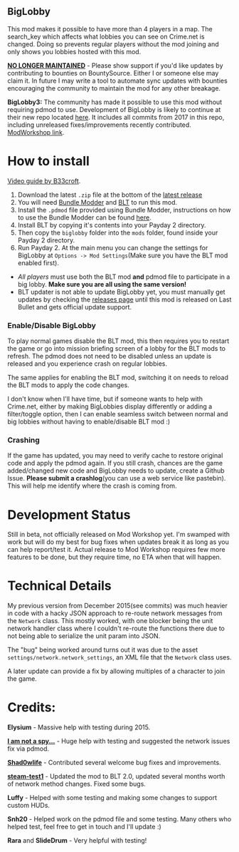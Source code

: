 ## BigLobby
This mod makes it possible to have more than 4 players in a map. The search_key which affects what lobbies you can see on Crime.net is changed. Doing so prevents regular players without the mod joining and only shows you lobbies hosted with this mod.

[**NO LONGER MAINTAINED**](https://github.com/polarathene/biglobby/issues/63) - Please show support if you'd like updates by contributing to bounties on BountySource. Either I or someone else may claim it. In future I may write a tool to automate sync updates with bounties encouraging the community to maintain the mod for any other breakage.

**BigLobby3:** The community has made it possible to use this mod without requiring pdmod to use. Development of BigLobby is likely to continue at their new repo located [here](https://github.com/payday-restoration/BigLobby3). It includes all commits from 2017 in this repo, including unreleased fixes/improvements recently contributed. [ModWorkshop link](https://modworkshop.net/mydownloads.php?action=view_down&did=21582).

# How to install

[Video guide by B33croft](https://www.youtube.com/watch?v=rkxwfFdFXnI).

1. Download the latest `.zip` file at the bottom of the [latest release](https://github.com/polarathene/biglobby/releases/latest)
2. You will need [Bundle Modder](http://downloads.lastbullet.net/197) and [BLT](http://paydaymods.com/download/) to run this mod.
3. Install the `.pdmod` file provided using Bundle Modder, instructions on how to use the Bundle Modder can be found [here](http://steamcommunity.com/sharedfiles/filedetails/?id=231568439).
4. Install BLT by copying it's contents into your Payday 2 directory.
5. Then copy the `biglobby` folder into the `mods` folder, found inside your Payday 2 directory.
6. Run Payday 2. At the main menu you can change the settings for BigLobby at `Options -> Mod Settings`(Make sure you have the BLT mod enabled first).

- *All players* must use both the BLT mod **and** pdmod file to participate in a big lobby. **Make sure you are all using the same version!**
- BLT updater is not able to update BigLobby yet, you must manually get updates by checking the [releases page](https://github.com/polarathene/biglobby/releases) until this mod is released on Last Bullet and gets official update support.

### Enable/Disable BigLobby
To play normal games disable the BLT mod, this then requires you to restart the game or go into mission briefing screen of a lobby for the BLT mods to refresh. The pdmod does not need to be disabled unless an update is released and you experience crash on regular lobbies.

The same applies for enabling the BLT mod, switching it on needs to reload the BLT mods to apply the code changes.

I don't know when I'll have time, but if someone wants to help with Crime.net, either by making BigLobbies display differently or adding a filter/toggle option, then I can enable seamless switch between normal and big lobbies without having to enable/disable BLT mod :)

### Crashing
If the game has updated, you may need to verify cache to restore original code and apply the pdmod again. If you still crash, chances are the game added/changed new code and BigLobby needs to update, create a Github Issue. **Please submit a crashlog**(you can use a web service like pastebin). This will help me identify where the crash is coming from.


# Development Status
Still in beta, not officially released on Mod Workshop yet. I'm swamped with work but will do my best for bug fixes when updates break it as long as you can help report/test it. Actual release to Mod Workshop requires few more features to be done, but they require time, no ETA when that will happen.


# Technical Details
My previous version from December 2015(see commits) was much heavier in code with a hacky JSON approach to re-route network messages from the `Network` class. This mostly worked, with one blocker being the unit network handler class where I couldn't re-route the functions there due to not being able to serialize the unit param into JSON.

The "bug" being worked around turns out it was due to the asset `settings/network.network_settings`, an XML file that the `Network` class uses.

A later update can provide a fix by allowing multiples of a character to join the game.


# Credits:
**Elysium** - Massive help with testing during 2015.

**[I am not a spy...](https://github.com/antonpup)** - Huge help with testing and suggested the network issues fix via pdmod.

**[Shad0wlife](https://github.com/Shad0wlife)** - Contributed several welcome bug fixes and improvements.

**[steam-test1](https://github.com/steam-test1)** - Updated the mod to BLT 2.0, updated several months worth of network method changes. Fixed some bugs.

**Luffy** - Helped with some testing and making some changes to support custom HUDs.

**Snh20** - Helped work on the pdmod file and some testing.
Many others who helped test, feel free to get in touch and I'll update :)

**Rara** and **SlideDrum** - Very helpful with testing!

